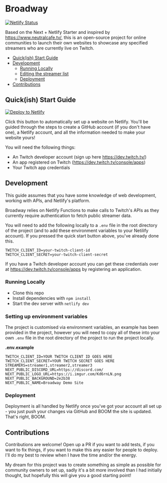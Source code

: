 # Broadway

[![Netlify Status](https://api.netlify.com/api/v1/badges/5b572a21-28e3-48ff-820a-8b95aafc2ba8/deploy-status)](https://app.netlify.com/sites/enchanting-blancmange-3bcee2/deploys)

Based on the Next + Netlify Starter and inspired by https://www.neutralcafe.tv/, this is an open-source project for online communities to launch their own websites to showcase any specified streamers who are currently live on Twitch.

- [Quick(ish) Start Guide](#quick-ish--start-guide)
- [Development](#development)
  * [Running Locally](#running-locally)
  * [Editing the streamer list](#editing-the-streamer-list)
  * [Deployment](#deployment)
- [Contributions](#contributions)

## Quick(ish) Start Guide

[![Deploy to Netlify](https://www.netlify.com/img/deploy/button.svg)](https://app.netlify.com/start/deploy?repository=https://github.com/dirty-fisherman/Broadway#NEXT_PUBLIC_LOGO_URL=https://i.imgur.com/Kd6rnLN.png&NEXT_PUBLIC_BACKGROUND=2e2b38&NEXT_PUBLIC_NAME=Broadway)

Click this button to automatically set up a website on Netlify. You'll be guided through the steps to create a GitHub account (if you don't have one), a Netlify account, and all the information needed to make your website yours!

You will need the following things:

- An Twitch developer account (sign up here https://dev.twitch.tv/)
- An app registered on Twitch (https://dev.twitch.tv/console/apps)
- Your Twitch app credentials


## Development

This guide assumes that you have some knowledge of web development, working with APIs, and Netlify's platform.

Broadway relies on Netlify Functions to make calls to Twitch's APIs as they currently require authentication to fetch public streamer data.

You will need to add the following locally to a `.env` file in the root directory of the project (and to add these environment variables to your Netilify account). If you pressed the quick start button above, you've already done this.

```env
TWITCH_CLIENT_ID=your-twitch-client-id
TWITCH_CLIENT_SECRET=your-twitch-client-secret
```

If you have a Twitch developer account you can get these credentials over at https://dev.twitch.tv/console/apps by registering an application.

### Running Locally

- Clone this repo
- Install dependencies with `npm install`
- Start the dev server with `netlify dev`

### Setting up environment variables

The project is customised via environment variables, an example has been provided in the project, however you will need to copy all of these into your own `.env` file in the root directory of the project to run the project locally.

**.env.example**
```
TWITCH_CLIENT_ID=YOUR TWITCH CLIENT ID GOES HERE
TWITCH_CLIENT_SECRET=YOUR TWITCH SECRET GOES HERE
STREAMERS=streamer1,streamer2,streamer3
NEXT_PUBLIC_DISCORD_URL=https://discord.com/
NEXT_PUBLIC_LOGO_URL=https://i.imgur.com/Kd6rnLN.png
NEXT_PUBLIC_BACKGROUND=2e2b38
NEXT_PUBLIC_NAME=Broadway Demo Site
```

### Deployment

Deployment is all handled by Netlify once you've got your account all set up - you just push your changes via GitHub and BOOM the site is updated. That's right, BOOM.

## Contributions

Contributions are welcome! Open up a PR if you want to add tests, if you want to fix things, if you want to make this any easier for people to deploy. I'll do my best to review when I have the time and/or the energy.

My dream for this project was to create something as simple as possible for community owners to set up, sadly it's a bit more involved than I had initially thought, but hopefully this will give you a good starting point!